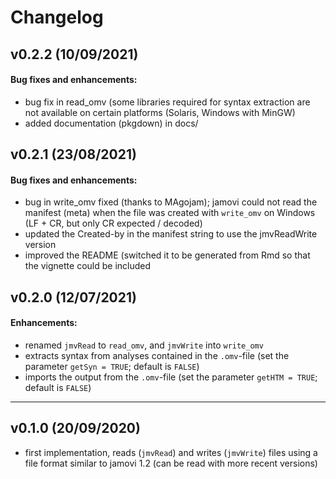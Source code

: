 # Changelog

## v0.2.2 (10/09/2021)

#### Bug fixes and enhancements:
- bug fix in read_omv (some libraries required for syntax extraction are not available on certain platforms (Solaris, Windows with MinGW)
- added documentation (pkgdown) in docs/

## v0.2.1 (23/08/2021)

#### Bug fixes and enhancements:
- bug in write_omv fixed (thanks to MAgojam); jamovi could not read the manifest (meta) when the file was created with `write_omv` on Windows (LF + CR, but only CR expected / decoded)
- updated the Created-by in the manifest string to use the jmvReadWrite version
- improved the README (switched it to be generated from Rmd so that the vignette could be included


## v0.2.0 (12/07/2021)

#### Enhancements:

- renamed `jmvRead` to `read_omv`, and `jmvWrite` into `write_omv`
- extracts syntax from analyses contained in the `.omv`-file (set the parameter `getSyn = TRUE`; default is `FALSE`)
- imports the output from the `.omv`-file (set the parameter `getHTM = TRUE`; default is `FALSE`)

---

## v0.1.0 (20/09/2020)

- first implementation, reads (`jmvRead`) and writes (`jmvWrite`) files using a file format similar to jamovi 1.2 (can be read with more recent versions)
